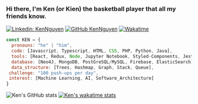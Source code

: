 ### Hi there, I'm Ken (or Kien) the basketball player that all my friends know.

[![Linkedin: KenNguyen](https://img.shields.io/badge/-KenNguyen-blue?style=flat-square&logo=Linkedin&logoColor=white&link=https://www.linkedin.com/in/ken-nguyen-0303/)](https://www.linkedin.com/in/ken-nguyen-0303/)
[![GitHub KenNguyen](https://img.shields.io/github/followers/kennguyen0303?label=follow&style=social)](https://github.com/kennguyen0303)
<a href="https://wakatime.com/@kennguyen0303"><img src="https://img.shields.io/badge/Wakatime-kennguyen0303-success?&logo=wakatime&style=flat" alt="Wakatime"></a>
```javascript
const KEN = {
  pronouns: "he" | "him",
  code: [Javascript, Typescript, HTML, CSS, PHP, Python, Java],
  tools: [React, Redux, Node, Jupyter Notebook, Styled-Components, Jest, Docker, GraphQL],
  database: [Neo4J, MongoDB, PostGreSQL/MySQL, Firebase, ElasticSearch],
  data_structure: [Trees, Hashmap, Graph, Stack, Queue],
 challenge: "100 push-ups per day",
 interest: [Machine Learning, AI, Software_Architecture]
}
```

![Ken's GitHub stats](https://github-readme-stats.vercel.app/api?username=kennguyen0303&show_icons=true&theme=calm)
[![Ken's wakatime stats](https://github-readme-stats.vercel.app/api/wakatime?username=kennguyen0303&v=2)](https://github.com/anuraghazra/github-readme-stats)
<!-- [![Ken's wakatime stats](https://github-readme-stats.vercel.app/api/wakatime?username=kennguyen0303&v=2)](https://github.com/anuraghazra/github-readme-stats)

[![Top Langs](https://github-readme-stats.vercel.app/api/top-langs/?username=kennguyen0303)](https://github.com/anuraghazra/github-readme-stats)

[![willianrod's wakatime stats](https://github-readme-stats.vercel.app/api/wakatime?username=willianrod)](https://github.com/anuraghazra/github-readme-stats)

<a href="https://github.com/anuraghazra/github-readme-stats">
  <img align="center" src="https://github-readme-stats.vercel.app/api/pin/?username=anuraghazra&repo=github-readme-stats" />
</a>
<a href="https://github.com/anuraghazra/convoychat">
  <img align="center" src="https://github-readme-stats.vercel.app/api/pin/?username=anuraghazra&repo=convoychat" />
</a> -->




